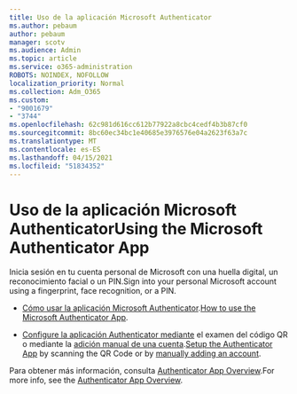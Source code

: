 ```yaml
---
title: Uso de la aplicación Microsoft Authenticator
ms.author: pebaum
author: pebaum
manager: scotv
ms.audience: Admin
ms.topic: article
ms.service: o365-administration
ROBOTS: NOINDEX, NOFOLLOW
localization_priority: Normal
ms.collection: Adm_O365
ms.custom:
- "9001679"
- "3744"
ms.openlocfilehash: 62c981d616cc612b77922a8cbc4cedf4b3b87cf0
ms.sourcegitcommit: 8bc60ec34bc1e40685e3976576e04a2623f63a7c
ms.translationtype: MT
ms.contentlocale: es-ES
ms.lasthandoff: 04/15/2021
ms.locfileid: "51834352"
---
```

# <a name="using-the-microsoft-authenticator-app"></a><span data-ttu-id="09d67-102">Uso de la aplicación Microsoft Authenticator</span><span class="sxs-lookup"><span data-stu-id="09d67-102">Using the Microsoft Authenticator App</span></span>

<span data-ttu-id="09d67-103">Inicia sesión en tu cuenta personal de Microsoft con una huella digital, un reconocimiento facial o un PIN.</span><span class="sxs-lookup"><span data-stu-id="09d67-103">Sign into your personal Microsoft account using a fingerprint, face recognition, or a PIN.</span></span>

- <span data-ttu-id="09d67-104">[Cómo usar la aplicación Microsoft Authenticator](https://support.microsoft.com/help/4026727/microsoft-account-how-to-use-the-microsoft-authenticator-app).</span><span class="sxs-lookup"><span data-stu-id="09d67-104">[How to use the Microsoft Authenticator App](https://support.microsoft.com/help/4026727/microsoft-account-how-to-use-the-microsoft-authenticator-app).</span></span> 

- <span data-ttu-id="09d67-105">[Configure la aplicación Authenticator mediante](https://docs.microsoft.com/azure/active-directory/user-help/security-info-setup-auth-app) el examen del código QR o mediante la [adición manual de una cuenta](https://docs.microsoft.com/azure/active-directory/user-help/user-help-auth-app-add-account-manual).</span><span class="sxs-lookup"><span data-stu-id="09d67-105">[Setup the Authenticator App](https://docs.microsoft.com/azure/active-directory/user-help/security-info-setup-auth-app) by scanning the QR Code or by [manually adding an account](https://docs.microsoft.com/azure/active-directory/user-help/user-help-auth-app-add-account-manual).</span></span>  

<span data-ttu-id="09d67-106">Para obtener más información, consulta [Authenticator App Overview](https://docs.microsoft.com/azure/active-directory/user-help/user-help-auth-app-overview).</span><span class="sxs-lookup"><span data-stu-id="09d67-106">For more info, see the [Authenticator App Overview](https://docs.microsoft.com/azure/active-directory/user-help/user-help-auth-app-overview).</span></span>
